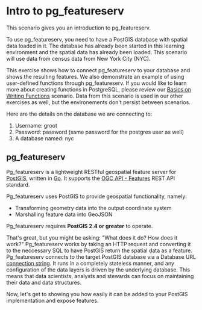 # Intro to pg_featureserv

This scenario gives you an introduction to pg_featureserv.

To use pg_featureserv, you need to have a PostGIS database with spatial data loaded in it. The database has already been started in this learning environment and the spatial data has already been loaded. This scenario will use data from census data from New York City (NYC). 

This exercise shows how to connect pg_featureserv to your database and shows the resulting features. We also demonstrate an example of using user-defined functions through pg_featureserv. If you would like to learn more about creating functions in PostgreSQL, please review our [Basics on Writing Functions](https://learn.crunchydata.com/postgresql-devel/courses/beyond-basics/basicfunctions) scenario. Data from this scenario is used in our other exercises as well, but the environements don't persist between scenarios.

Here are the details on the database we are connecting to:

1. Username: groot
2. Password: password (same password for the postgres user as well)
3. A database named: nyc

## pg_featureserv

Pg_featureserv is a lightweight RESTful geospatial feature server for [PostGIS](https://postgis.net/), written in [Go](https://golang.org/).
It supports the [OGC API - Features](http://docs.opengeospatial.org/is/17-069r3/17-069r3.html) REST API standard.

Pg_featureserv uses PostGIS to provide geospatial functionality, namely:
  * Transforming geometry data into the output coordinate system
  * Marshalling feature data into GeoJSON

Pg_featureserv requires **PostGIS 2.4 or greater** to operate.

That's great, but you might be asking: "What does it do? How does it work?" Pg_featureserv works by taking an HTTP request and converting it to the neccessary SQL to have PostGIS return the spatial data as a feature. Pg_featureserv connects to the target PostGIS database via a Database URL [connection string](https://www.postgresql.org/docs/10/libpq-connect.html#LIBPQ-CONNSTRING). It runs in a completely stateless manner, and any configuration of the data layers is driven by the underlying database. This means that data scientists, analysts and stewards can focus on maintaining their data and data structures. 

Now, let's get to showing you how easily it can be added to your PostGIS implementation and expose features. 

